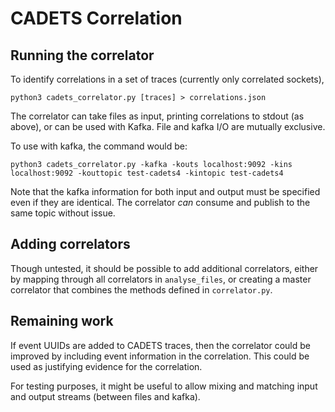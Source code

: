 CADETS Correlation
==================

Running the correlator
----------------------

To identify correlations in a set of traces (currently only correlated sockets), 

```
python3 cadets_correlator.py [traces] > correlations.json
```

The correlator can take files as input, printing correlations to stdout (as
above), or can be used with Kafka. File and kafka I/O are mutually exclusive.

To use with kafka, the command would be:

```
python3 cadets_correlator.py -kafka -kouts localhost:9092 -kins localhost:9092 -kouttopic test-cadets4 -kintopic test-cadets4
```

Note that the kafka information for both input and output must be specified
even if they are identical. The correlator _can_ consume and publish to the
same topic without issue.


Adding correlators
------------------

Though untested, it should be possible to add additional correlators, either by
mapping through all correlators in `analyse_files`, or creating a master
correlator that combines the methods defined in `correlator.py`.

Remaining work
--------------

If event UUIDs are added to CADETS traces, then the correlator could be
improved by including event information in the correlation. This could be used
as justifying evidence for the correlation.

For testing purposes, it might be useful to allow mixing and matching input and
output streams (between files and kafka).
